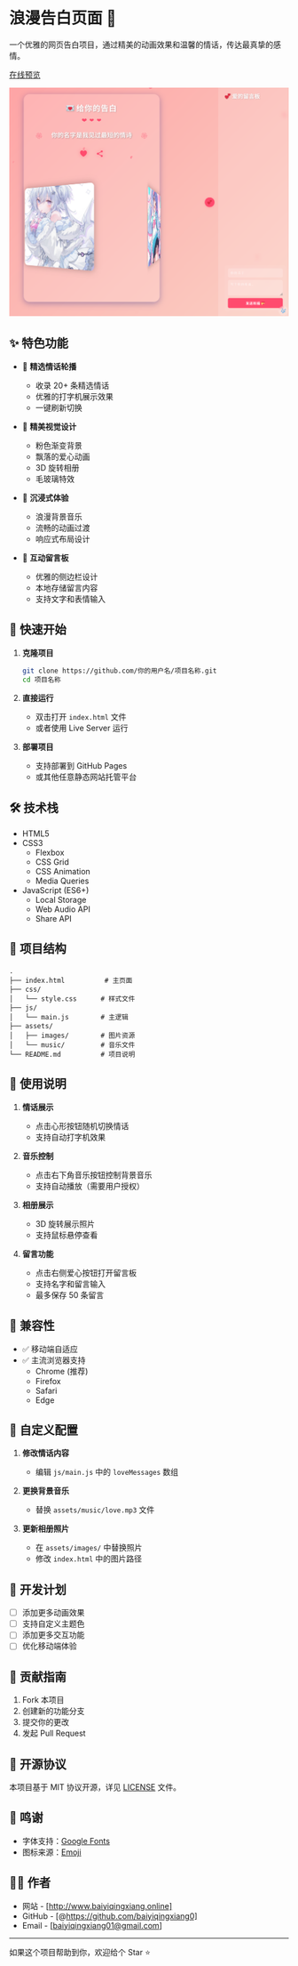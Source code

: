 # 浪漫告白页面 💝

一个优雅的网页告白项目，通过精美的动画效果和温馨的情话，传达最真挚的感情。

[在线预览](http://www.baiyiqingxiang.online:520/)

![预览图](assets/images/preview.jpg)

## ✨ 特色功能

- 🎯 **精选情话轮播**
  - 收录 20+ 条精选情话
  - 优雅的打字机展示效果
  - 一键刷新切换

- 🎨 **精美视觉设计**
  - 粉色渐变背景
  - 飘落的爱心动画
  - 3D 旋转相册
  - 毛玻璃特效

- 🎵 **沉浸式体验**
  - 浪漫背景音乐
  - 流畅的动画过渡
  - 响应式布局设计

- 💌 **互动留言板**
  - 优雅的侧边栏设计
  - 本地存储留言内容
  - 支持文字和表情输入

## 🚀 快速开始

1. **克隆项目**
   ```bash
   git clone https://github.com/你的用户名/项目名称.git
   cd 项目名称
   ```

2. **直接运行**
   - 双击打开 `index.html` 文件
   - 或者使用 Live Server 运行

3. **部署项目**
   - 支持部署到 GitHub Pages
   - 或其他任意静态网站托管平台

## 🛠️ 技术栈

- HTML5
- CSS3 
  - Flexbox
  - CSS Grid
  - CSS Animation
  - Media Queries
- JavaScript (ES6+)
  - Local Storage
  - Web Audio API
  - Share API

## 📁 项目结构

```
.
├── index.html          # 主页面
├── css/               
│   └── style.css      # 样式文件
├── js/                
│   └── main.js        # 主逻辑
├── assets/            
│   ├── images/        # 图片资源
│   └── music/         # 音乐文件
└── README.md          # 项目说明
```

## 🎯 使用说明

1. **情话展示**
   - 点击心形按钮随机切换情话
   - 支持自动打字机效果

2. **音乐控制**
   - 点击右下角音乐按钮控制背景音乐
   - 支持自动播放（需要用户授权）

3. **相册展示**
   - 3D 旋转展示照片
   - 支持鼠标悬停查看

4. **留言功能**
   - 点击右侧爱心按钮打开留言板
   - 支持名字和留言输入
   - 最多保存 50 条留言

## 📱 兼容性

- ✅ 移动端自适应
- ✅ 主流浏览器支持
  - Chrome (推荐)
  - Firefox
  - Safari
  - Edge

## 🔧 自定义配置

1. **修改情话内容**
   - 编辑 `js/main.js` 中的 `loveMessages` 数组

2. **更换背景音乐**
   - 替换 `assets/music/love.mp3` 文件

3. **更新相册照片**
   - 在 `assets/images/` 中替换照片
   - 修改 `index.html` 中的图片路径

## 📝 开发计划

- [ ] 添加更多动画效果
- [ ] 支持自定义主题色
- [ ] 添加更多交互功能
- [ ] 优化移动端体验

## 🤝 贡献指南

1. Fork 本项目
2. 创建新的功能分支
3. 提交你的更改
4. 发起 Pull Request

## 📄 开源协议

本项目基于 MIT 协议开源，详见 [LICENSE](LICENSE) 文件。

## 🙏 鸣谢

- 字体支持：[Google Fonts](https://fonts.google.com/)
- 图标来源：[Emoji](https://emojipedia.org/)

## 👨‍💻 作者

- 网站 - [http://www.baiyiqingxiang.online]
- GitHub - [@https://github.com/baiyiqingxiang0]
- Email - [baiyiqingxiang01@gmail.com]

---
如果这个项目帮助到你，欢迎给个 Star ⭐️ 